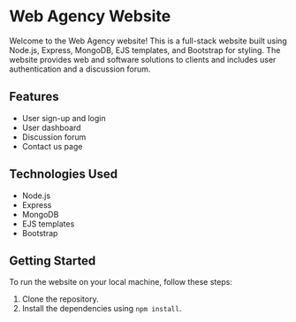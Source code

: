 # Web Agency Website

Welcome to the Web Agency website! This is a full-stack website built using Node.js, Express, MongoDB, EJS templates, and Bootstrap for styling. The website provides web and software solutions to clients and includes user authentication and a discussion forum.

## Features

- User sign-up and login
- User dashboard
- Discussion forum
- Contact us page

## Technologies Used

- Node.js
- Express
- MongoDB
- EJS templates
- Bootstrap

## Getting Started

To run the website on your local machine, follow these steps:

1. Clone the repository.
2. Install the dependencies using `npm install`.
